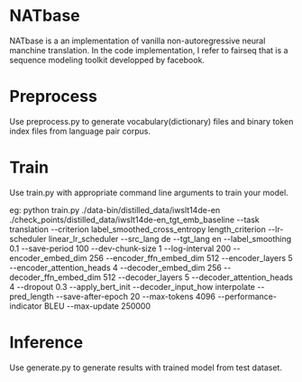 # NATbase
NATbase is a an implementation of vanilla non-autoregressive neural manchine translation. In the code implementation, 
I refer to fairseq that is a sequence modeling toolkit developped by facebook.


# Preprocess
Use preprocess.py to generate vocabulary(dictionary) files and binary token index files from language pair corpus.


# Train
Use train.py with appropriate command line arguments to train your model.

eg: python train.py ./data-bin/distilled_data/iwslt14de-en
./check_points/distilled_data/iwslt14de-en_tgt_emb_baseline
--task
translation
--criterion
label_smoothed_cross_entropy
length_criterion
--lr-scheduler
linear_lr_scheduler
--src_lang
de
--tgt_lang
en
--label_smoothing
0.1
--save-period
100
--dev-chunk-size
1
--log-interval
200
--encoder_embed_dim
256
--encoder_ffn_embed_dim
512
--encoder_layers
5
--encoder_attention_heads
4
--decoder_embed_dim
256
--decoder_ffn_embed_dim
512
--decoder_layers
5
--decoder_attention_heads
4
--dropout
0.3
--apply_bert_init
--decoder_input_how
interpolate
--pred_length
--save-after-epoch
20
--max-tokens
4096
--performance-indicator
BLEU
--max-update
250000


# Inference 
Use generate.py to generate results with trained model from test dataset.
